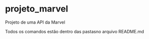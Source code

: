 # projeto_marvel
Projeto de uma API da Marvel

Todos os comandos estão dentro das pastasno arquivo README.md

